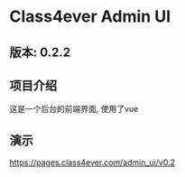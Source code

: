 # Class4ever Admin UI

## 版本: 0.2.2

## 项目介绍

这是一个后台的前端界面, 使用了vue

## 演示
https://pages.class4ever.com/admin_ui/v0.2